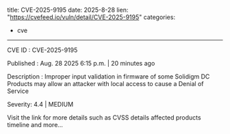  
title: CVE-2025-9195
date: 2025-8-28
lien: "https://cvefeed.io/vuln/detail/CVE-2025-9195"
categories:
  - cve
---

CVE ID : CVE-2025-9195

Published :  Aug. 28
2025
6:15 p.m. | 20 minutes ago

Description : Improper input validation in firmware of some Solidigm DC Products may allow an attacker with local access to cause a Denial of Service

Severity: 4.4 | MEDIUM

Visit the link for more details
such as CVSS details
affected products
timeline
and more...
